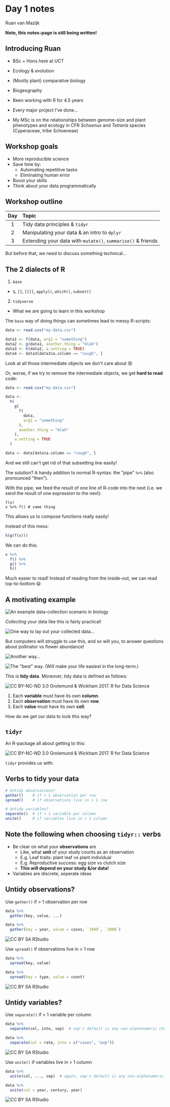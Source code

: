 # Day 1 notes

Ruan van Mazijk

**Note, this notes-page is still being written!**

## Introducing Ruan

- BSc + Hons here at UCT

- Ecology & evolution
- (Mostly plant) comparative biology
- Biogeography

- Been working with R for 4.5 years
- Every major project I’ve done...

- My MSc is on the relationships between genome-size and plant phenotypes and ecology in CFR _Schoenus_ and _Tetraria_ species (Cyperaceae, tribe Schoeneae)

## Workshop goals

- More reproducible science
- Save time by:
  - Automating repetitive tasks
  - Eliminating human error
- Boost your skills
- Think about your data programmatically

## Workshop outline

| Day | Topic                                                        |
|:---:|:-------------------------------------------------------------|
| 1   | Tidy data principles & `tidyr`                               |
| 2   | Manipulating your data & an intro to `dplyr`                 |
| 3   | Extending your data with `mutate()`, `summarise()` & friends |

But before that, we need to discuss something technical...

## The 2 dialects of R

1. `base`
  - `$`, `[]`, `[[]]`, `apply()`, `which()`, `subset()`
2. `tidyverse`
  - What we are going to learn in this workshop

The `base` way of doing things can sometimes lead to messy R-scripts:

```r
data <- read.csv("my-data.csv")

data1 <- f(data, arg1 = "something")
data2 <- g(data1, another.thing = "blah")
data3 <- h(data2, a.setting = TRUE)
data4 <- data3[data3$a.column == "cough", ]
```

Look at all those intermediate objects we don't care about :cold_sweat:

Or, worse, if we try to remove the intermediate objects, we get **hard to read** code:

```r
data <- read.csv("my-data.csv")

data <-
  h(
    g(
      f(
        data,
        arg1 = "something"
      ),
      another.thing = "blah"
    ),
    a.setting = TRUE
  )

data <- data[data$a.column == "cough", ]
```

And we still can't get rid of that subsetting line easily!

The solution? A handy addition to normal R-syntax: the "pipe" `%>%` (also pronounced "then").

With the pipe, we feed the result of one line of R-code into the next (i.e. we send the result of one expression to the next):

```
f(x)
x %>% f() # same thing
```

This allows us to compose functions really easily!

Instead of this mess:

```r
h(g(f(x)))
```

We can do this:

```r
x %>%
  f() %>%
  g() %>%
  h()
```

Much easier to read! Instead of reading from the inside-out, we can read top-to-bottom :smiley:

## A motivating example

![An example data-collection scenario in biology](../images/example-data-collection.png)

_Collecting_ your data like this is fairly practical!

![One way to lay out your collected data...](../images/example-data-layout-1.png)

But computers will struggle to use this, and so will you, to answer questions about pollinator vs flower abundance!

![Another way...](../images/example-data-layout-2.png)

![The "best" way. (Will make your life easiest in the long-term.)](../images/example-data-layout-3.png)

This is **tidy data**. Moreover, tidy data is defined as follows:

![CC BY-NC-ND 3.0 Grolemund & Wickham 2017. _R for Data Science_](../images/tidy-1.png)

1. Each **variable** must have its own **column**.
2. Each **observation** must have its own **row**.
3. Each **value** must have its own **cell**.

How do we get our data to look this way?

## `tidyr`

An R-package all about getting to this:

![CC BY-NC-ND 3.0 Grolemund & Wickham 2017. _R for Data Science_](../images/tidy-1.png)

`tidyr` provides us with:

## Verbs to tidy your data

```r
# Untidy observations?
gather()    # if > 1 observation per row
spread()    # if observations live in > 1 row

# Untidy variables?
separate()  # if > 1 variable per column
unite()     # if variables live in > 1 column 
```

## Note the following when choosing `tidyr::` verbs

- Be clear on what your **observations** are
    - Like, what **unit** of your study counts as an observation
    - E.g. Leaf traits: plant leaf vs plant individual
    - E.g. Reproductive success: egg size vs clutch size
    - **This will depend on your study &/or data!**
- Variables are discrete, seperate ideas

## Untidy observations?

Use `gather()` if > 1 observation per row

```r
data %>%
  gather(key, value, ...)

data %>%
  gather(key = year, value = cases, `1999`, `2000`)
```

![[CC BY SA RStudio](https://www.rstudio.com/resources/cheatsheets/)](../images/gather-example.png)

Use `spread()` if observations live in > 1 row

```r
data %>%
  spread(key, value)

data %>%
  spread(key = type, value = count)
```

![[CC BY SA RStudio](https://www.rstudio.com/resources/cheatsheets/)](../images/spread-example.png)

## Untidy variables?

Use `separate()` if > 1 variable per column

```r
data %>%
  separate(col, into, sep)  # sep's default is any non-alphanumeric character

data %>%
  separate(col = rate, into = c("cases", "pop"))
```

![[CC BY SA RStudio](https://www.rstudio.com/resources/cheatsheets/)](../images/separate-example.png)

Use `unite()` if variables live in > 1 column

```r
data %>%
  unite(col, ..., sep)  # again, sep's default is any non-alphanumeric character

data %>%
  unite(col = year, century, year)
```

![[CC BY SA RStudio](https://www.rstudio.com/resources/cheatsheets/)](../images/unite-example.png)
